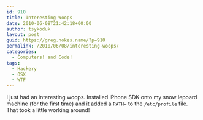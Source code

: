 ```yaml
---
id: 910
title: Interesting Woops
date: 2010-06-08T21:42:18+00:00
author: tsykoduk
layout: post
guid: https://greg.nokes.name/?p=910
permalink: /2010/06/08/interesting-woops/
categories:
  - Computers! and Code!
tags:
  - Hackery
  - OSX
  - WTF
---
```

I just had an interesting woops. Installed iPhone SDK onto my snow lepoard machine (for the first time) and it added a <code>PATH=</code> to the <code>/etc/profile</code> file. That took a little working around!